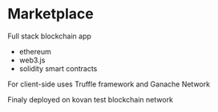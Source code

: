 # Marketplace
Full stack blockchain app
* ethereum 
* web3.js
* solidity smart contracts

For client-side uses Truffle framework and Ganache Network

Finaly deployed on kovan test blockchain network 
